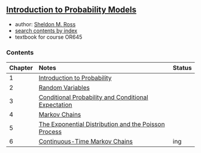 [Introduction to Probability Models](http://www.sciencedirect.com/science/book/9780124079489)
------------

- author: [Sheldon M. Ross](http://www.ieor.berkeley.edu/People/Faculty/ross.htm)
- [search contents by index](http://www.sciencedirect.com/science/article/pii/B9780124079489000189#)
- textbook for course OR645

### Contents
| Chapter |               Notes                                       | Status  |
| --------|:---------------------------------------------------------| :----------|
| 1       | [Introduction to Probability](./Chap1-Introduction-to-Probability-Theory)                           |     |
| 2       | [Random Variables](./Chap2-Random-Variables)               |     |
| 3       | [Conditional Probability and Conditional Expectation]()   |     |
| 4       | [Markov Chains]() | |
| 5       | [The Exponential Distribution and the Poisson Process](./Chap5_The-Exponential-Distribution-and-the-Poisson-Process)  |     |
| 6       | [Continuous-Time Markov Chains](./Chap6_Continuous-Time-Markov-Chains)                         | ing    |
